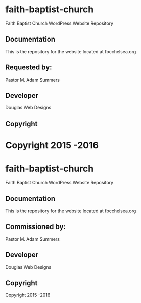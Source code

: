 
# faith-baptist-church
Faith Baptist Church WordPress Website Repository

## Documentation
This is the repository for the website located at fbcchelsea.org

## Requested by:
Pastor M. Adam Summers

## Developer 
Douglas Web Designs

## Copyright
Copyright 2015 -2016
=======
# faith-baptist-church
Faith Baptist Church WordPress Website Repository

## Documentation
This is the repository for the website located at fbcchelsea.org

## Commissioned by:
Pastor M. Adam Summers

## Developer 
Douglas Web Designs

## Copyright
Copyright 2015 -2016

